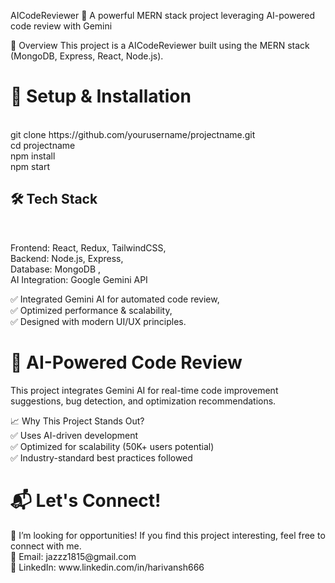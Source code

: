 AICodeReviewer
🚀 A powerful MERN stack project leveraging AI-powered code review with Gemini

🔹 Overview
This project is a AICodeReviewer built using the MERN stack (MongoDB, Express, React, Node.js).

<h1> 🚀 Setup & Installation </h1> <br>
git clone https://github.com/yourusername/projectname.git  <br>
cd projectname <br>
npm install <br>
npm start <br>


<h2> 🛠️ Tech Stack </h2> <br>
               
Frontend: React, Redux, TailwindCSS, <br>
Backend: Node.js, Express, <br>
Database: MongoDB ,<br>
AI Integration: Google Gemini API <br>

✅ Integrated Gemini AI for automated code review, <br>
✅ Optimized performance & scalability, <br>
✅ Designed with modern UI/UX principles. <br>


<h1>🧠 AI-Powered Code Review </h1>
This project integrates Gemini AI for real-time code improvement suggestions, bug detection, and optimization recommendations.

📈 Why This Project Stands Out? <br>
✅ Uses AI-driven development <br>
✅ Optimized for scalability (50K+ users potential) <br>
✅ Industry-standard best practices followed <br>

<h1> 📬 Let's Connect! </h1>
💼 I’m looking for opportunities! If you find this project interesting, feel free to connect with me. <br>
📧 Email: jazzz1815@gmail.com <br>
🔗 LinkedIn: www.linkedin.com/in/harivansh666 <br>

